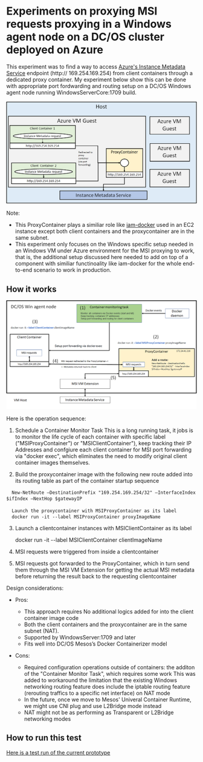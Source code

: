 
# Experiments on proxying MSI requests proxying in a Windows agent node on a DC/OS cluster deployed on Azure 

   This experiment was to find a way to access [Azure's Instance Metadata Service](https://docs.microsoft.com/en-us/azure/virtual-machines/windows/instance-metadata-service) endpoint (http:// 169.254.169.254) from client containers through a dedicated proxy container. My experiment below show this can be done with appropriate port fordwarding and routing setup on a DC/OS Windows agent node running WindowsServerCore:1709 build. 

![Block diagram for Proxying Instance Metadata Service request](https://github.com/soccerGB/MSIExperiment/blob/master/PortForwardingNat/docs/InstanceMetadata.png "Proxying Instance Metadata Service request")


Note: 
- This ProxyContainer plays a similiar role like [iam-docker](https://github.com/swipely/iam-docker) used in an EC2 instance except both client containers and the proxycontainer are in the same subnet. 
- This experiment only focuses on the Windows specific setup needed in an Windows VM under Azure environment for the MSI proxying to work, that is, the additional setup discussed here needed to add on top of a component with similiar functinoality like iam-docker for the whole end-to-end scenario to work in production.

## How it works

![Detailed interaction diagramt](https://github.com/soccerGB/MSIExperiment/blob/master/PortForwardingNat/docs/DetailedMSIPortforwardingComponents.png "Proxying Instance Metadata Service request")

Here is the operation sequence:

   1. Schedule a Container Monitor Task
      This is a long running task, it jobs is to monitor the life cycle of each container with specific label ("MSIProxyContainer")
      or "MSIClientContainer"), keep tracking their IP Addresses and confgiure each client container for MSI port forwarding
      via "docker exec", which eliminates the need to modify original client container images themselves.
   
   2.	Build the proxycontainer image with the following new route added into its routing table 
      as part of the container startup sequence

      New-NetRoute –DestinationPrefix "169.254.169.254/32" –InterfaceIndex $ifIndex –NextHop $gatewayIP

      Launch the proxycontainer with MSIProxyContainer as its label
      docker run -it --label MSIProxyContainer proxyImageName 

   3.	Launch a clientcontainer instances with MSIClientContainer as its label

         docker run -it --label MSIClientContainer clientImageName
         
   4.	MSI requests were triggered from inside a clientcontainer 
   
   5. MSI requests got forwarded to the ProxyContainer, which in turn send them through the MSI VM Extension
      for getting the actual MSI metadata before returning the result back to the requesting clientcontainer


   Design considerations:
      
   - Pros:
      - This approach requires No additional logics added for into the client container image code      
      - Both the client containers and the proxycontainer are in the same subnet (NAT).
      - Supported by WindowsServer:1709 and later
      - Fits well into DC/OS Mesos’s Docker Containerizer model 
      
   - Cons:
      - Required configuration operations outside of containers:
        the additon of the "Container Monitor Task", which requires some work
        This was added to workaround the limitation that the existing Windows networking routing feature does include 
        the iptable routing feature (rerouting traffics to a specific net interface) on NAT mode 
      - In the future, once we move to Mesos' Univeral Container Runtime, we might use CNI plug and use L2Bridge mode instead
      - NAT might not be as performing as Transparent or L2Bridge networking modes


## How to run this test 

   [Here is a test run of the current prototype](https://github.com/soccerGB/MSIExperiment/blob/master/PortForwardingNat/docs/TestRun.md)

